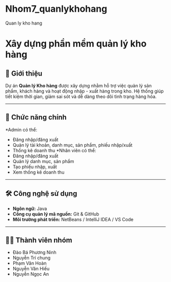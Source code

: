 # Nhom7_quanlykhohang

Quan ly kho hang
# Xây dựng phần mềm quản lý kho hàng

## 📖 Giới thiệu
Dự án **Quản lý Kho hàng** được xây dựng nhằm hỗ trợ việc quản lý sản phẩm, khách hàng và hoạt động nhập - xuất hàng trong kho.
Hệ thống giúp tiết kiệm thời gian, giảm sai sót và dễ dàng theo dõi tình trạng hàng hóa.

---

## 🎯 Chức năng chính
*Admin có thể:
- Đăng nhập/đăng xuất
- Quản lý tài khoản, danh mục, sản phẩm, phiếu nhập/xuất
- Thống kê doanh thu
*Nhân viên có thể:
- Đăng nhập/đăng xuất
- Quản lý danh mục, sản phẩm
- Tạo phiếu nhập, xuất
- Xem thống kê doanh thu

---

## 🛠️ Công nghệ sử dụng
- **Ngôn ngữ:** Java  
- **Công cụ quản lý mã nguồn:** Git & GitHub  
- **Môi trường phát triển:** NetBeans / IntelliJ IDEA / VS Code  

---

## 👨‍💻 Thành viên nhóm
- Đào Bá Phương Ninh
- Nguyễn Trí chung
- Phạm Văn Hoàn
- Nguyễn Văn Hiếu
- Nguyễn Ngọc An
